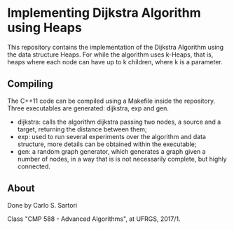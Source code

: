 # Implementing Dijkstra Algorithm using Heaps #

This repository contains the implementation of the Dijkstra Algorithm using the data structure Heaps. For while the algorithm uses k-Heaps, that is, heaps where each node can have up to k children, where k is a parameter.

## Compiling ##

The C++11 code can be compiled using a Makefile inside the repository. Three executables are generated: dijkstra, exp and gen.

* dijkstra: calls the algorithm dijkstra passing two nodes, a source and a target, returning the distance between them;
* exp: used to run several experiments over the algorithm and data structure, more details can be obtained within the executable;
* gen: a random graph generator, which generates a graph given a number of nodes, in a way that is is not necessarily complete, but highly connected.

## About ##
Done by Carlo S. Sartori

Class "CMP 588 - Advanced Algorithms", at UFRGS, 2017/1.